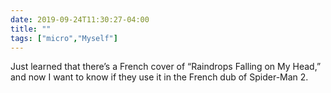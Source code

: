 ```yaml
---
date: 2019-09-24T11:30:27-04:00
title: ""
tags: ["micro","Myself"]
---
```

Just learned that there’s a French cover of “Raindrops Falling on My Head,” and now I want to know if they use it in the French dub of Spider-Man 2.
